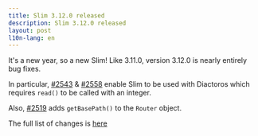 ```yaml
---
title: Slim 3.12.0 released
description: Slim 3.12.0 released
layout: post
l10n-lang: en
---
```


It's a new year, so a new Slim! Like 3.11.0, version 3.12.0 is nearly entirely bug fixes.

In particular, [#2543](https://github.com/slimphp/Slim/pull/2543) & [#2558](https://github.com/slimphp/Slim/pull/2558) enable Slim to be used with Diactoros which requires `read()` to be called with an integer.

Also, [#2519](https://github.com/slimphp/Slim/pull/2519) adds `getBasePath()` to the `Router` object.

The full list of changes is [here](https://github.com/slimphp/Slim/issues?q=milestone%3A3.12.0+is%3Aclosed)
